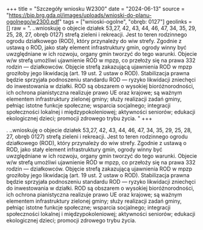 +++
title = "Szczegóły wniosku W2300"
date = "2024-06-13"
source = "https://bip.brg.gda.pl/images/uploads/wnioski-do-planu-ogolnego/w2300.pdf"
tags = ["wnioski-ogolne", "obręb: 0127"]
geolinks = []
raw = ". ..wnioskuję o objecie działek 53,27, 42, 43, 44, 46, 47, 34, 35, 29, 25, 28, 27, obręb 0127) strefą zieleni i rekreacji. Jest to teren rodzinnego ogrodu działkowego (ROD), który przynależy do wiw strefy. Zgodnie z ustawą o ROD, jako stały element infrastruktury gmin, ogrody winny być uwzględniane w ich rozwoju, organy gmin tworzyć do tego warunki. Objecie w/w strefą umożliwi ujawnienie RÓD w mpzp, co przełoży się na prawa 332 rodzin — działkowców. Objęcie strefą zakazującą ujawnienia ROD w mpzp groziłoby jego likwidacją (art. 19 ust. 2 ustaw o ROD). Stabilizacja prawna będzie sprzyjała podnoszeniu standardu ROD — ryzyko likwidacji zniechęci do inwestowania w działki. ROD są obszarem o wysokiej bioróżnorodności, ich ochrona pianistyczna realizuje prawo UE oraz krajowe; są ważnym elementem infrastruktury zielonej gminy; służy realizacji zadań gminy, pełniąc istotne funkcje społeczne; wsparcia socjalnego; integracji społeczności lokalnej i międzypokoleniowej; aktywności seniorów; edukacji ekologicznej dzieci; promocji zdrowego trybu życia. "
+++

. ..wnioskuję o objecie działek 53,27, 42, 43, 44, 46, 47, 34, 35, 29, 25, 28, 27, obręb 0127) strefą
zieleni i rekreacji. Jest to teren rodzinnego ogrodu działkowego (ROD), który przynależy do wiw strefy.
Zgodnie z ustawą o ROD, jako stały element infrastruktury gmin, ogrody winny być uwzględniane w ich
rozwoju, organy gmin tworzyć do tego warunki. Objecie w/w strefą umożliwi ujawnienie RÓD w mpzp, co
przełoży się na prawa 332 rodzin — działkowców. Objęcie strefą zakazującą ujawnienia ROD w mpzp
groziłoby jego likwidacją (art. 19 ust. 2 ustaw o ROD). Stabilizacja prawna będzie sprzyjała podnoszeniu
standardu ROD — ryzyko likwidacji zniechęci do inwestowania w działki. ROD są obszarem o wysokiej
bioróżnorodności, ich ochrona pianistyczna realizuje prawo UE oraz krajowe; są ważnym elementem
infrastruktury zielonej gminy; służy realizacji zadań gminy, pełniąc istotne funkcje społeczne; wsparcia
socjalnego; integracji społeczności lokalnej i międzypokoleniowej; aktywności seniorów; edukacji ekologicznej
dzieci; promocji zdrowego trybu życia.



